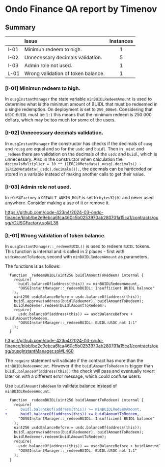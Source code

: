 # Ondo Finance QA report by Timenov

## Summary

| |Issue|Instances|
|-|:-|:-:|
| I-01 | Minimun redeem to high. | 1 |
| I-02 | Unnecessary decimals validation. | 5 |
| I-03 | Admin role not used. | 1 |
| L-01 | Wrong validation of token balance. | 1 |

### [I-01] Minimun redeem to high.
In `ousgInstantManager` the state variable `minBUIDLRedeemAmount` is used to determine what is the minimum amount of BUIDL that must be redeemed in a single redemption. On deployment is set to `250_000e6`. Considering that `USDC:BUIDL` must be `1:1` this means that the minimum redeem is 250 000 dollars, which may be too much for some of the users.

### [I-02] Unnecessary decimals validation.
In `ousgInstantManager` the constructor has checks if the decimals of `ousg` and `rousg` are equal and so for the `usdc` and `buidl`. Then in `_mint` and `_redeem` there are validation on the decimals of the `usdc` and `buidl`, which is unnecessary. Also in the constructor when calculation the `decimalsMultiplier =
      10 **
        (IERC20Metadata(_ousg).decimals() - IERC20Metadata(_usdc).decimals());`, the decimals can be hardcoded or stored in a variable instead of making another calls to get their value.
        
### [I-03] Admin role not used.
In `rOUSGFactory` a `DEFAULT_ADMIN_ROLE` is set to `bytes32(0)` and never used anywhere. Consider making a use of it or remove it.

https://github.com/code-423n4/2024-03-ondo-finance/blob/be2e9ebca6fca460c5b0253970ab280701a15ca1/contracts/ousg/rOUSGFactory.sol#L38

### [L-01] Wrong validation of token balance.
In `ousgInstantManager::_redeemBUIDL()` is used to redeem `BUIDL` tokens. This function is internal and is called in 2 places - first with `usdcAmountToRedeem`, second with `minBUIDLRedeemAmount` as parameters. 

The functions is as follows:

```solidity
  function _redeemBUIDL(uint256 buidlAmountToRedeem) internal {
    require(
      buidl.balanceOf(address(this)) >= minBUIDLRedeemAmount,
      "OUSGInstantManager::_redeemBUIDL: Insufficient BUIDL balance"
    );
    uint256 usdcBalanceBefore = usdc.balanceOf(address(this));
    buidl.approve(address(buidlRedeemer), buidlAmountToRedeem);
    buidlRedeemer.redeem(buidlAmountToRedeem);
    require(
      usdc.balanceOf(address(this)) == usdcBalanceBefore + buidlAmountToRedeem,
      "OUSGInstantManager::_redeemBUIDL: BUIDL:USDC not 1:1"
    );
  }
```

https://github.com/code-423n4/2024-03-ondo-finance/blob/be2e9ebca6fca460c5b0253970ab280701a15ca1/contracts/ousg/ousgInstantManager.sol#L460

The `require` statement will validate if the contract has more than the `minBUIDLRedeemAmount`. However if the `buidlAmountToRedeem` is bigger than `buidl.balanceOf(address(this))` the check will pass and eventually revert later on with a different error message, which could confuse users.

Use `buidlAmountToRedeem` to validate balance instead of `minBUIDLRedeemAmount`.

```diff
  function _redeemBUIDL(uint256 buidlAmountToRedeem) internal {
    require(
-      buidl.balanceOf(address(this)) >= minBUIDLRedeemAmount,
+      buidl.balanceOf(address(this)) >= buidlAmountToRedeem,
      "OUSGInstantManager::_redeemBUIDL: Insufficient BUIDL balance"
    );
    uint256 usdcBalanceBefore = usdc.balanceOf(address(this));
    buidl.approve(address(buidlRedeemer), buidlAmountToRedeem);
    buidlRedeemer.redeem(buidlAmountToRedeem);
    require(
      usdc.balanceOf(address(this)) == usdcBalanceBefore + buidlAmountToRedeem,
      "OUSGInstantManager::_redeemBUIDL: BUIDL:USDC not 1:1"
    );
  }
```



